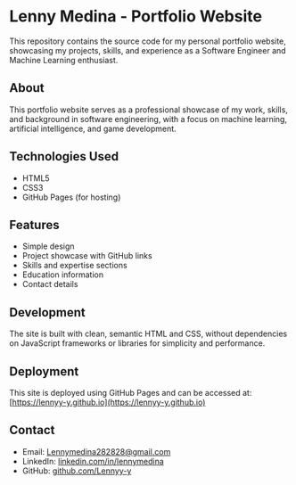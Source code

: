 # Lenny Medina - Portfolio Website

This repository contains the source code for my personal portfolio website, showcasing my projects, skills, and experience as a Software Engineer and Machine Learning enthusiast.

## About

This portfolio website serves as a professional showcase of my work, skills, and background in software engineering, with a focus on machine learning, artificial intelligence, and game development.

## Technologies Used

- HTML5
- CSS3
- GitHub Pages (for hosting)

## Features

- Simple design
- Project showcase with GitHub links
- Skills and expertise sections
- Education information
- Contact details

## Development

The site is built with clean, semantic HTML and CSS, without dependencies on JavaScript frameworks or libraries for simplicity and performance.

## Deployment

This site is deployed using GitHub Pages and can be accessed at: [https://lennyy-y.github.io](https://lennyy-y.github.io)

## Contact

- Email: Lennymedina282828@gmail.com
- LinkedIn: [linkedin.com/in/lennymedina](https://linkedin.com/in/lennymedina)
- GitHub: [github.com/Lennyy-y](https://github.com/Lennyy-y)
